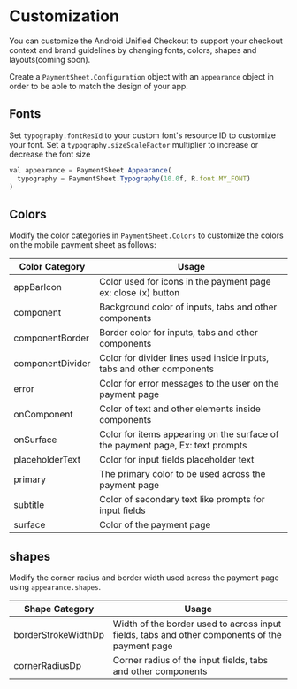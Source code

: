 # Customization

You can customize the Android Unified Checkout to support your checkout context and brand guidelines by changing fonts, colors, shapes and layouts(coming soon).

Create a `PaymentSheet.Configuration` object with an `appearance` object in order to be able to match the design of your app.

## Fonts

Set `typography.fontResId` to your custom font's resource ID to customize your font. Set a `typography.sizeScaleFactor` multiplier to increase or decrease the font size

```js
val appearance = PaymentSheet.Appearance(
  typography = PaymentSheet.Typography(10.0f, R.font.MY_FONT)
)
```

## Colors

Modify the color categories in `PaymentSheet.Colors` to customize the colors on the mobile payment sheet as follows:

| Color Category   | Usage                                                                          |
| ---------------- | ------------------------------------------------------------------------------ |
| appBarIcon       | Color used for icons in the payment page ex: close (x) button                  |
| component        | Background color of inputs, tabs and other components                          |
| componentBorder  | Border color for inputs, tabs and other components                             |
| componentDivider | Color for divider lines used inside inputs, tabs and other components          |
| error            | Color for error messages to the user on the payment page                       |
| onComponent      | Color of text and other elements inside components                             |
| onSurface        | Color for items appearing on the surface of the payment page, Ex: text prompts |
| placeholderText  | Color for input fields placeholder text                                        |
| primary          | The primary color to be used across the payment page                           |
| subtitle         | Color of secondary text like prompts for input fields                          |
| surface          | Color of the payment page                                                      |

## shapes

Modify the corner radius and border width used across the payment page using `appearance.shapes`.

| Shape Category      | Usage                                                                                          |
| ------------------- | ---------------------------------------------------------------------------------------------- |
| borderStrokeWidthDp | Width of the border used to across input fields, tabs and other components of the payment page |
| cornerRadiusDp      | Corner radius of the input fields, tabs and other components                                   |
